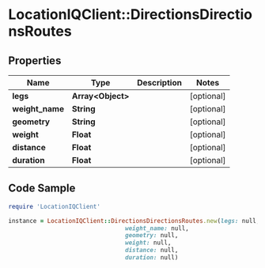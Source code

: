 # LocationIQClient::DirectionsDirectionsRoutes

## Properties

Name | Type | Description | Notes
------------ | ------------- | ------------- | -------------
**legs** | **Array&lt;Object&gt;** |  | [optional] 
**weight_name** | **String** |  | [optional] 
**geometry** | **String** |  | [optional] 
**weight** | **Float** |  | [optional] 
**distance** | **Float** |  | [optional] 
**duration** | **Float** |  | [optional] 

## Code Sample

```ruby
require 'LocationIQClient'

instance = LocationIQClient::DirectionsDirectionsRoutes.new(legs: null,
                                 weight_name: null,
                                 geometry: null,
                                 weight: null,
                                 distance: null,
                                 duration: null)
```


